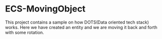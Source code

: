 # ECS-MovingObject
This project contains a sample on how DOTS(Data oriented tech stack) works.
Here we have created an entity and we are moving it back and forth with some rotation.
